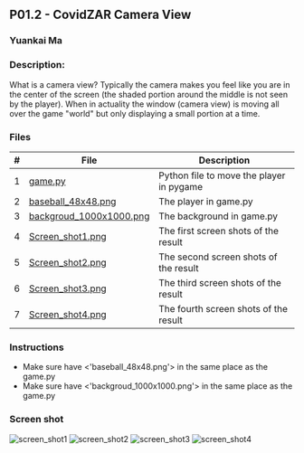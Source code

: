 ## P01.2 - CovidZAR Camera View
### Yuankai Ma
### Description:

What is a camera view?
Typically the camera makes you feel like you are in the center of the screen (the shaded portion around the middle is not seen by the player).
When in actuality the window (camera view) is moving all over the game "world" but only displaying a small portion at a time.

### Files

|   #   | File            | Description                                        |
| :---: | --------------- | -------------------------------------------------- |
| 1 | <a href="https://github.com/Kyrie-Ma/4443-2D-PyGame-Ma/blob/master/Assignments/P01.2/game.py" > game.py | Python file to move the player in pygame |
| 2 | <a href="https://github.com/Kyrie-Ma/4443-2D-PyGame-Ma/blob/master/Assignments/P01.2/baseball_48x48.png" > baseball_48x48.png|The player in game.py |
|3|<a href="https://github.com/Kyrie-Ma/4443-2D-PyGame-Ma/blob/master/Assignments/P01.2/backgroud_1000x1000.png" > backgroud_1000x1000.png|The background in game.py|
| 4 | <a href="https://github.com/Kyrie-Ma/4443-2D-PyGame-Ma/blob/master/Assignments/P01.2/screen_shot1.png" > Screen_shot1.png|The first screen shots of the result|
| 5 |<a href="https://github.com/Kyrie-Ma/4443-2D-PyGame-Ma/blob/master/Assignments/P01.2/screen_shot2.png" > Screen_shot2.png|The second screen shots of the result|
| 6 | <a href="https://github.com/Kyrie-Ma/4443-2D-PyGame-Ma/blob/master/Assignments/P01.2/screen_shot3.png" > Screen_shot3.png|The third screen shots of the result|
| 7 |<a href="https://github.com/Kyrie-Ma/4443-2D-PyGame-Ma/blob/master/Assignments/P01.2/screen_shot4.png" > Screen_shot4.png|The fourth screen shots of the result|  

### Instructions

- Make sure have <'baseball_48x48.png'> in the same place as the game.py
- Make sure have <'backgroud_1000x1000.png'> in the same place as the game.py


### Screen shot
![screen_shot1](https://user-images.githubusercontent.com/60235679/88499156-ae01a000-cf8a-11ea-81f9-9faf71351d0b.png)
![screen_shot2](https://user-images.githubusercontent.com/60235679/88499157-af32cd00-cf8a-11ea-84e0-0af682acd776.png)
![screen_shot3](https://user-images.githubusercontent.com/60235679/88499162-afcb6380-cf8a-11ea-8e3d-d575a74c37d7.png)
![screen_shot4](https://user-images.githubusercontent.com/60235679/88499164-b0fc9080-cf8a-11ea-89c6-c75aca8c90ed.png)
